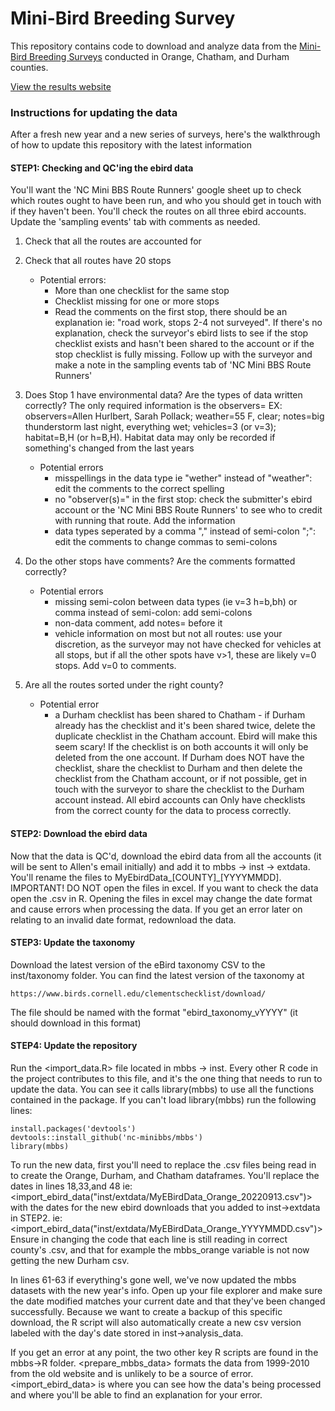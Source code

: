 # Mini-Bird Breeding Survey

This repository contains code to download and analyze data from the [Mini-Bird Breeding Surveys](http://minibbs.us) conducted in Orange, Chatham, and Durham counties.

[View the results website](http://minibbs.us)


### Instructions for updating the data
After a fresh new year and a new series of surveys, here's the walkthrough of how to update this repository with the latest information

#### STEP1: Checking and QC'ing the ebird data
You'll want the 'NC Mini BBS Route Runners' google sheet up to check which routes ought to have been run, and who you should get in touch with if they haven't been. You'll check the routes on all three ebird accounts. Update the 'sampling events' tab with comments as needed.
 1. Check that all the routes are accounted for 
 2. Check that all routes have 20 stops 
    - Potential errors: 
      - More than one checklist for the same stop
      - Checklist missing for one or more stops
      - Read the comments on the first stop, there should be an explanation ie: "road work, stops 2-4 not surveyed". If there's no explanation, check the surveyor's ebird lists to see if the stop checklist exists and hasn't been shared to the account or if the stop checklist is fully missing. Follow up with the surveyor and make a note in the sampling events tab of 'NC Mini BBS Route Runners'

 3. Does Stop 1 have environmental data? Are the types of data written correctly? The only required information is the observers=
EX: observers=Allen Hurlbert, Sarah Pollack; weather=55 F, clear; notes=big thunderstorm last night, everything wet; vehicles=3 (or v=3); habitat=B,H (or h=B,H). Habitat data may only be recorded if something's changed from the last years
    - Potential errors
      - misspellings in the data type ie "wether" instead of "weather": edit the comments to the correct spelling
      - no "observer(s)=" in the first stop: check the submitter's ebird account or the 'NC Mini BBS Route Runners' to see who to credit with running that route. Add the information
      - data types seperated by a comma "," instead of semi-colon ";": edit the comments to change commas to semi-colons

 4. Do the other stops have comments? Are the comments formatted correctly?
    - Potential errors
      - missing semi-colon between data types (ie v=3 h=b,bh) or comma instead of semi-colon: add semi-colons 
      - non-data comment, add notes= before it
      - vehicle information on most but not all routes: use your discretion, as the surveyor may not have checked for vehicles at all stops, but if all the other spots have v>1, these are likely v=0 stops. Add v=0 to comments.

 5. Are all the routes sorted under the right county? 
    - Potential error
      - a Durham checklist has been shared to Chatham - if Durham already has the checklist and it's been shared twice, delete the duplicate checklist in the Chatham account. Ebird will make this seem scary! If the checklist is on both accounts it will only be deleted from the one account. If Durham does NOT have the checklist, share the checklist to Durham and then delete the checklist from the Chatham account, or if not possible, get in touch with the surveyor to share the checklist to the Durham account instead. All ebird accounts can Only have checklists from the correct county for the data to process correctly.

#### STEP2: Download the ebird data 
Now that the data is QC'd, download the ebird data from all the accounts (it will be sent to Allen's email initially) and add it to mbbs -> inst -> extdata. You'll rename the files to MyEbirdData_[COUNTY]_[YYYYMMDD]. IMPORTANT! DO NOT open the files in excel. If you want to check the data open the .csv in R. Opening the files in excel may change the date format and cause errors when processing the data. If you get an error later on relating to an invalid date format, redownload the data.

#### STEP3: Update the taxonomy
Download the latest version of the eBird taxonomy CSV to the inst/taxonomy folder. You can find the latest version of the taxonomy at 

	https://www.birds.cornell.edu/clementschecklist/download/

The file should be named with the format "ebird_taxonomy_vYYYY" (it should download in this format)

#### STEP4: Update the repository
Run the <import_data.R> file located in mbbs -> inst. Every other R code in the project contributes to this file, and it's the one thing that needs to run to update the data. You can see it calls library(mbbs) to use all the functions contained in the package. If you can't load library(mbbs) run the following lines:

	install.packages('devtools')
	devtools::install_github('nc-minibbs/mbbs')
	library(mbbs) 

To run the new data, first you'll need to replace the .csv files being read in to create the Orange, Durham, and Chatham dataframes. You'll replace the dates in lines 18,33,and 48 ie: 		
	<import_ebird_data("inst/extdata/MyEBirdData_Orange_20220913.csv")>
with the dates for the new ebird downloads that you added to inst->extdata in STEP2. 
ie:    <import_ebird_data("inst/extdata/MyEBirdData_Orange_YYYYMMDD.csv")>
Ensure in changing the code that each line is still reading in correct county's .csv, and that for example the mbbs_orange variable is not now getting the new Durham csv.

In lines 61-63 if everything's gone well, we've now updated the mbbs datasets with the new year's info. Open up your file explorer and make sure the date modified matches your current date and that they've been changed successfully. Because we want to create a backup of this specific download, the R script will also automatically create a new csv version labeled with the day's date stored in inst->analysis_data. 

If you get an error at any point, the two other key R scripts are found in the mbbs->R folder. <prepare_mbbs_data> formats the data from 1999-2010 from the old website and is unlikely to be a source of error. <import_ebird_data> is where you can see how the data's being processed and where you'll be able to find an explanation for your error.